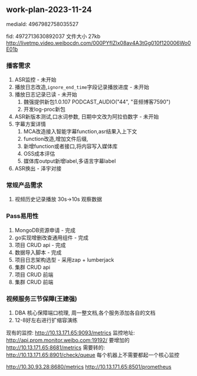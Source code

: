 ## work-plan-2023-11-24
mediaId: 4967982758035527

fid: 4972713630892037
文件大小 27kb
http://livetmp.video.weibocdn.com/000PYfIZlx08av4A3tGg010f120006Wo0E01b

### 播客需求
1. ASR监控 - 未开始
2. 播放日志改造,`ignore_end_time`字段记录播放进度 - 未开始
3. 播放日志记录已读 - 未开始
    1. 魏强提供新包1.0.107 PODCAST_AUDIO("44", "音频博客7590")
    2. 开发log-proc新包
4. ASR新版本测试,口水词参数, 日期中文改为阿拉伯数字  - 未开始
5. 字幕方案详情
    1. MCA改造接入智能字幕function,asr结果入上下文
    2. function改造,增加文件后缀,
    3. 新增function或者接口,将内容写入媒体库
    4. OSS成本评估
    5. 媒体库output新增label,多语言字幕label
6. ASR换出 - 泽宇对接

### 常规产品需求

1. 视频历史记录播放 30s->10s  观察数据

### Pass易用性

1. MongoDB资源申请 - 完成
2. go实现增删改查通用组件 - 完成
3. 项目 CRUD api - 完成
4. 数据导入脚本 - 完成
5. 项目日志架构选型 - 采用zap + lumberjack
6. 集群 CRUD api 
7. 项目 CRUD 前端
8. 集群 CRUD 前端

### 视频服务三节保障(王建强)

1. DBA 核心保障端口梳理, 周一整文档,各个服务添加各自的文档
2. 12-8好左右进行扩缩容演练



现有的监控: http://10.13.171.65:9093/metrics 
监控地址: http://api.prom.monitor.weibo.com:19192/
要增加的
http://10.13.171.65:8681/metrics
需要转的:
http://10.13.171.65:8901/check/queue
每个机器上不需要都起一个核心监控

http://10.30.93.28:8680/metrics
http://10.13.171.65:8501/prometheus